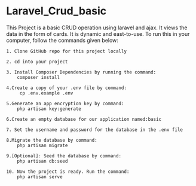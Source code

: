 # Laravel_Crud_basic
This Project is a basic CRUD operation using laravel and ajax. It views the data in the form of cards. It is dynamic and east-to-use.
To run this in your computer, follow the commands given below:
    
    1. Clone GitHub repo for this project locally

    2. cd into your project

    3. Install Composer Dependencies by running the command:
        composer install

    4.Create a copy of your .env file by command:
         cp .env.example .env

    5.Generate an app encryption key by command:
        php artisan key:generate

    6.Create an empty database for our application named:basic

    7. Set the username and password for the database in the .env file

    8.Migrate the database by command:
        php artisan migrate

    9.[Optional]: Seed the database by command:
        php artisan db:seed

    10. Now the project is ready. Run the command:
        php artisan serve
